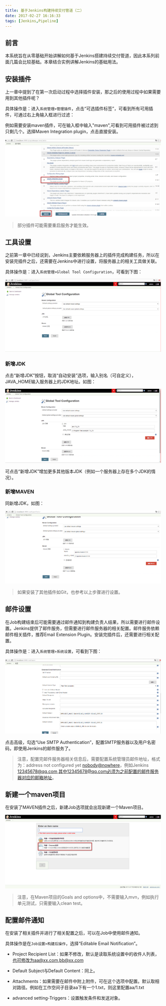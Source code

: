 ```yaml
---
title: 基于Jenkins构建持续交付管道（二）
date: 2017-02-27 16:16:33
tags: [Jenkins,Pipeline]
---
```


## 前言

本系统旨在从零基础开始讲解如何基于Jenkins搭建持续交付管道，因此本系列前面几篇会比较基础。本章结合实例讲解Jenkins的基础用法。

## 安装插件

上一章中提到了在第一次启动过程中选择插件安装，那之后的使用过程中如果需要用到其他插件呢？

具体操作是：进入`系统管理>管理插件`，点击“可选插件标签”，可看到所有可用插件，可通过右上角输入框进行过滤：

例如需要安装maven插件，可在输入框中输入"maven",可看到可用插件被过滤到只剩几个。选择Maven Integration plugin，点击直接安装。

![](https://raw.githubusercontent.com/AngryTester/blog/master/%E5%9F%BA%E4%BA%8EJenkins%E6%9E%84%E5%BB%BA%E6%8C%81%E7%BB%AD%E4%BA%A4%E4%BB%98%E7%AE%A1%E9%81%93%EF%BC%88%E4%BA%8C%EF%BC%89/4.png)

<!-- more -->
>部分插件可能需要重启服务才能生效。


## 工具设置

之前第一章中已经说到，Jenkins主要依赖服务器上的插件完成构建任务，所以在安装完插件之后，还需要在Jenkins中进行设置，将服务器上的相关工具做关联。

具体操作是：进入`系统管理>Global Tool Configuration`，可看到下图：

![](https://raw.githubusercontent.com/AngryTester/blog/master/%E5%9F%BA%E4%BA%8EJenkins%E6%9E%84%E5%BB%BA%E6%8C%81%E7%BB%AD%E4%BA%A4%E4%BB%98%E7%AE%A1%E9%81%93%EF%BC%88%E4%BA%8C%EF%BC%89/1.png)

### 新增JDK

点击“新增JDK”按钮，取消“自动安装”选项，输入别名（可自定义），JAVA_HOME输入服务器上的JDK地址。如图：

![](https://raw.githubusercontent.com/AngryTester/blog/master/%E5%9F%BA%E4%BA%8EJenkins%E6%9E%84%E5%BB%BA%E6%8C%81%E7%BB%AD%E4%BA%A4%E4%BB%98%E7%AE%A1%E9%81%93%EF%BC%88%E4%BA%8C%EF%BC%89/2.png)

可点击“新增JDK”增加更多其他版本JDK（例如一个服务器上存在多个JDK的情况）。

### 新增MAVEN

同新增JDK，如图：

![](https://raw.githubusercontent.com/AngryTester/blog/master/%E5%9F%BA%E4%BA%8EJenkins%E6%9E%84%E5%BB%BA%E6%8C%81%E7%BB%AD%E4%BA%A4%E4%BB%98%E7%AE%A1%E9%81%93%EF%BC%88%E4%BA%8C%EF%BC%89/3.png)

>如果安装了其他插件如Git，也参考以上步骤进行设置。

## 邮件设置

在Job构建结束后可能需要通过邮件通知到构建负责人结果，所以需要进行邮件设置。Jenkins提供了邮件服务，但需要进行邮件服务器的相关配置。邮件服务依赖邮件相关插件，推荐Email Extension Plugin。安装完插件后，还需要进行相关配置。

具体操作是：进入`系统管理>系统设置`，可看到下图：

![](https://raw.githubusercontent.com/AngryTester/blog/master/%E5%9F%BA%E4%BA%8EJenkins%E6%9E%84%E5%BB%BA%E6%8C%81%E7%BB%AD%E4%BA%A4%E4%BB%98%E7%AE%A1%E9%81%93%EF%BC%88%E4%BA%8C%EF%BC%89/5.png)

点击高级，勾选“Use SMTP Authentication”，配置SMTP服务器以及用户名密码，即使用Jenkins的邮件服务了。

>注意，配置完邮件服务器相关信息后，需要配置系统管理员邮件地址，格式为：address not configured yet <nobody@nowhere>，例如Jenkins <12345678@qq.com>,其中12345678@qq.com必须为之前配置的邮件服务器对应的邮箱地址。

## 新建一个maven项目

在安装了MAVEN插件之后，新建Job选项就会出现新建一个Maven项目。

![](https://raw.githubusercontent.com/AngryTester/blog/master/%E5%9F%BA%E4%BA%8EJenkins%E6%9E%84%E5%BB%BA%E6%8C%81%E7%BB%AD%E4%BA%A4%E4%BB%98%E7%AE%A1%E9%81%93%EF%BC%88%E4%BA%8C%EF%BC%89/6.png)

>注意，在Maven项目的Goals and options中，不需要输入mvn，例如执行单元测试，只需要输入clean test。

## 配置邮件通知

在安装了相关插件并进行了相关配置之后，可以在Job中使用邮件通知。

具体操作是在`Job设置>构建后操作`，选择“Editable Email Notification”。

- Project Recipient List：如果不修改，默认是读取系统设置中的收件人列表，也可修改为aa@xx.com,bb@xx.com

- Default Subject与Default Content：同上。

- Attachments：如果需要在邮件中附上附件，可在这个选项中配置。默认取相对路径。例如在工作空间子目录aa下有一个1.txt，则这里配置aa/1.txt

- advanced setting-Triggers：设置触发条件和发送对象。












